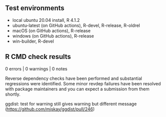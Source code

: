 ## Test environments
* local ubuntu 20.04 install, R 4.1.2
* ubuntu-latest (on GitHub actions), R-devel, R-release, R-oldrel
* macOS (on GitHub actions), R-release
* windows (on GitHub actions), R-release
* win-builder, R-devel

## R CMD check results

0 errors | 0 warnings | 0 notes

Reverse dependency checks have been performed and substantial regressions were
identified. Some minor revdep failures have been resolved with package 
maintainers and you can expect a submission from them shortly.

ggdist: test for warning still gives warning but different message (https://github.com/mjskay/ggdist/pull/246)

